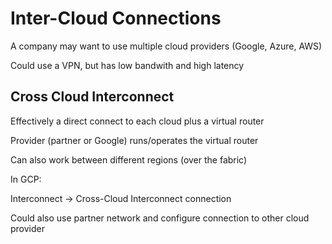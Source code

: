 # Inter-Cloud Connections

A company may want to use multiple cloud providers (Google, Azure, AWS)

Could use a VPN, but has low bandwith and high latency

## Cross Cloud Interconnect

Effectively a direct connect to each cloud plus a virtual router

Provider (partner or Google) runs/operates the virtual router

Can also work between different regions (over the fabric)

In GCP:

Interconnect -> Cross-Cloud Interconnect connection

Could also use partner network and configure connection to other cloud provider